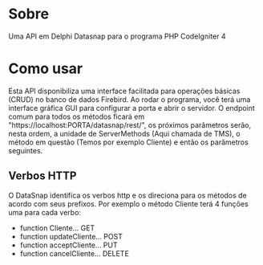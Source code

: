 # Sobre
Uma API em Delphi Datasnap para o programa PHP CodeIgniter 4

# Como usar
Esta API disponibiliza uma interface facilitada para operações básicas (CRUD) no banco de dados Firebird. 
Ao rodar o programa, você terá uma interface gráfica GUI para configurar a porta e abrir o servidor. 
O endpoint comum para todos os métodos ficará em "https://localhost:PORTA/datasnap/rest/", os próximos parâmetros serão,
nesta ordem, a unidade de ServerMethods (Aqui chamada de TMS), o método em questão (Temos por exemplo Cliente) e então os parâmetros seguintes.

## Verbos HTTP
O DataSnap identifica os verbos http e os direciona para os métodos de acordo com seus prefixos. Por exemplo o método Cliente terá 4 funções
uma para cada verbo:
- function Cliente...       GET
- function updateCliente... POST
- function acceptCliente... PUT
- function cancelCliente... DELETE
